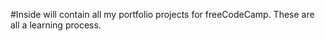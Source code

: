 #Inside will contain all my portfolio projects for freeCodeCamp. These are all a learning process.




